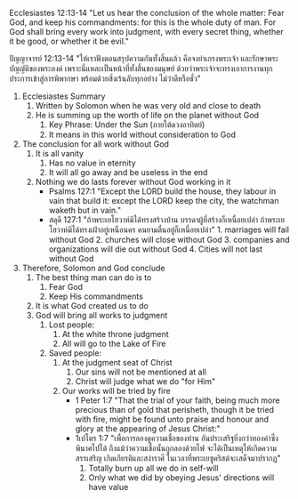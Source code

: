 Ecclesiastes 12:13-14 "Let us hear the conclusion of the whole matter: Fear God, and keep his commandments: for this is the whole duty of man. For God shall bring every work into judgment, with every secret thing, whether it be good, or whether it be evil."

ปัญญาจารย์ 12:13-14 "ให้เราฟังตอนสรุปความกันทั้งสิ้นแล้ว คือจงยำเกรงพระเจ้า และรักษาพระบัญญัติของพระองค์ เพราะนี่แหละเป็นหน้าที่ทั้งสิ้นของมนุษย์ ด้วยว่าพระเจ้าจะทรงเอาการงานทุกประการเข้าสู่การพิพากษา พร้อมด้วยสิ่งเร้นลับทุกอย่าง ไม่ว่าดีหรือชั่ว"

1. Ecclesiastes Summary
	1. Written by Solomon when he was very old and close to death
	2. He is summing up the worth of life on the planet without God
		1. Key Phrase: Under the Sun (ภายใต้ดวงอาทิตย์)
		2. It means in this world without consideration to God
2. The conclusion for all work without God
	1. It is all vanity
		1. Has no value in eternity
		2. It will all go away and be useless in the end
	2. Nothing we do lasts forever without God working in it
      	- Psalms 127:1 "Except the LORD build the house, they labour in vain that build it: except the LORD keep the city, the watchman waketh but in vain."
      	- สดุดี 127:1 "ถ้าพระเยโฮวาห์มิได้ทรงสร้างบ้าน บรรดาผู้ที่สร้างก็เหนื่อยเปล่า ถ้าพระเยโฮวาห์มิได้ทรงเฝ้าอยู่เหนือนคร คนยามตื่นอยู่ก็เหนื่อยเปล่า"
    			1. marriages will fail without God
    			2. churches will close without God
    			3. companies and organizations will die out without God
    			4. Cities will not last without God
3. Therefore, Solomon and God conclude
	1. The best thing man can do is to
		1. Fear God
		2. Keep His commandments
	2. It is what God created us to do
	3. God will bring all works to judgment
		1. Lost people: 
			1. At the white throne judgment
			2. All will go to the Lake of Fire
		2. Saved people:
			1. At the judgment seat of Christ
				1. Our sins will not be mentioned at all
				2. Christ will judge what we do "for Him"
			2. Our works will be tried by fire
            	- 1 Peter 1:7 "That the trial of your faith, being much more precious than of gold that perisheth, though it be tried with fire, might be found unto praise and honour and glory at the appearing of Jesus Christ:"
            	- 1เปโตร 1:7 "เพื่อการลองดูความเชื่อของท่าน อันประเสริฐยิ่งกว่าทองคำซึ่งพินาศไปได้ ถึงแม้ว่าความเชื่อนั้นถูกลองด้วยไฟ จะได้เป็นเหตุให้เกิดความสรรเสริญ เกิดเกียรติและสง่าราศี ในเวลาที่พระเยซูคริสต์จะเสด็จมาปรากฏ"
            		1. Totally burn up all we do in self-will
            		2. Only what we did by obeying Jesus' directions will have value